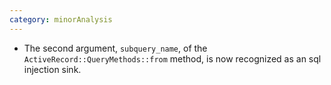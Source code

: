 ```yaml
---
category: minorAnalysis
---
```

* The second argument, `subquery_name`, of the `ActiveRecord::QueryMethods::from` method, is now recognized as an sql injection sink.